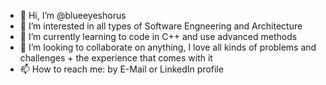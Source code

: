- 👋 Hi, I’m @blueeyeshorus
- 👀 I’m interested in all types of Software Engneering and Architecture
- 🌱 I’m currently learning to code in C++ and use advanced methods
- 💞️ I’m looking to collaborate on anything, I love all kinds of problems and challenges + the experience that comes with it
- 📫 How to reach me: by E-Mail or LinkedIn profile


